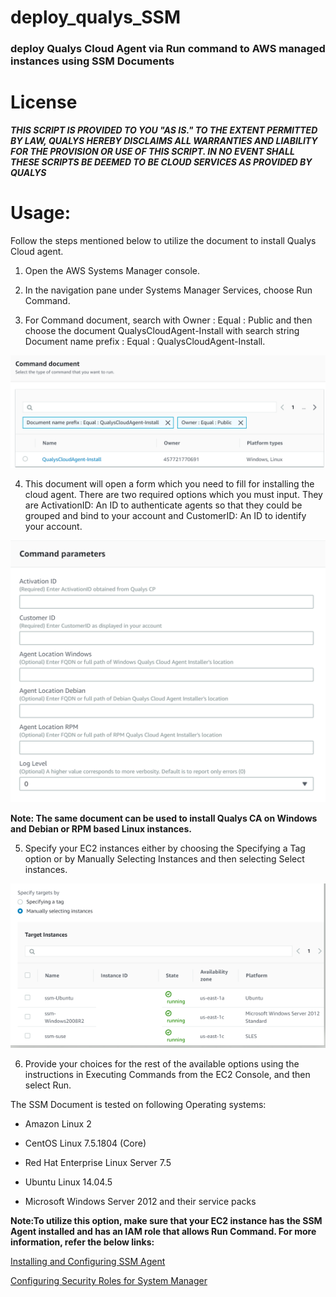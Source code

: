 # deploy_qualys_SSM
### deploy Qualys Cloud Agent via Run command to AWS managed instances using SSM Documents

# License
_**THIS SCRIPT IS PROVIDED TO YOU "AS IS."  TO THE EXTENT PERMITTED BY LAW, QUALYS HEREBY DISCLAIMS ALL WARRANTIES AND LIABILITY FOR THE PROVISION OR USE OF THIS SCRIPT.  IN NO EVENT SHALL THESE SCRIPTS BE DEEMED TO BE CLOUD SERVICES AS PROVIDED BY QUALYS**_

# Usage:
Follow the steps mentioned below to utilize the document to install Qualys Cloud agent.

1.	Open the AWS Systems Manager console. 

2.	In the navigation pane under Systems Manager Services, choose Run Command.

3.	For Command document, search with Owner : Equal : Public and then choose the document QualysCloudAgent-Install with search string Document name prefix : Equal : QualysCloudAgent-Install.

![qca](qca.png?raw=true "QCA")

4.	This document will open a form which you need to fill for installing the cloud agent.
There are two required options which you must input. They are ActivationID: An ID to authenticate agents so that they could be grouped and bind to your account and CustomerID: An ID to identify your account.

![parameters](parameters.png?raw=true "Parameters")

**Note: The same document can be used to install Qualys CA on Windows and Debian or RPM based Linux instances.**

5.	Specify your EC2 instances either by choosing the Specifying a Tag option or by Manually Selecting Instances and then selecting Select instances.

![results](results.png?raw=true "results")

6.	Provide your choices for the rest of the available options using the instructions in Executing Commands from the EC2 Console, and then select Run.

The SSM Document is tested on following Operating systems:

*	Amazon Linux 2

* CentOS Linux 7.5.1804 (Core) 

*	Red Hat Enterprise Linux Server 7.5 

*	Ubuntu Linux 14.04.5 

*	Microsoft Windows Server 2012 and their service packs

**Note:To utilize this option, make sure that your EC2 instance has the SSM Agent installed and has an IAM role that allows Run Command. For more information, refer the below links:**

[Installing and Configuring SSM Agent](http://docs.aws.amazon.com/systems-manager/latest/userguide/ssm-agent.html)

[Configuring Security Roles for System Manager](http://docs.aws.amazon.com/systems-manager/latest/userguide/systems-manager-access.html)
